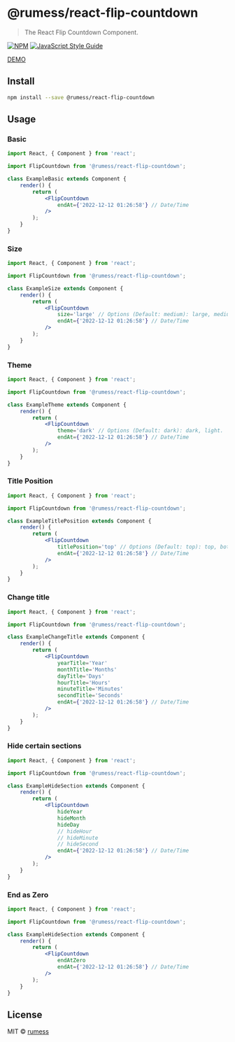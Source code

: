 # @rumess/react-flip-countdown

> The React Flip Countdown Component.

[![NPM](https://img.shields.io/npm/v/@rumess/react-flip-countdown.svg)](https://www.npmjs.com/package/@rumess/react-flip-countdown) [![JavaScript Style Guide](https://img.shields.io/badge/code_style-standard-brightgreen.svg)](https://standardjs.com)

[DEMO](https://rumess.github.io/react-flip-countdown/)

## Install

```bash
npm install --save @rumess/react-flip-countdown
```

## Usage

### Basic

```jsx
import React, { Component } from 'react';

import FlipCountdown from '@rumess/react-flip-countdown';

class ExampleBasic extends Component {
    render() {
        return (
            <FlipCountdown
                endAt={'2022-12-12 01:26:58'} // Date/Time
            />
        );
    }
}
```

### Size

```jsx
import React, { Component } from 'react';

import FlipCountdown from '@rumess/react-flip-countdown';

class ExampleSize extends Component {
    render() {
        return (
            <FlipCountdown
                size='large' // Options (Default: medium): large, medium, small, extra-small.
                endAt={'2022-12-12 01:26:58'} // Date/Time
            />
        );
    }
}
```

### Theme

```jsx
import React, { Component } from 'react';

import FlipCountdown from '@rumess/react-flip-countdown';

class ExampleTheme extends Component {
    render() {
        return (
            <FlipCountdown
                theme='dark' // Options (Default: dark): dark, light.
                endAt={'2022-12-12 01:26:58'} // Date/Time
            />
        );
    }
}
```

### Title Position

```jsx
import React, { Component } from 'react';

import FlipCountdown from '@rumess/react-flip-countdown';

class ExampleTitlePosition extends Component {
    render() {
        return (
            <FlipCountdown
                titlePosition='top' // Options (Default: top): top, bottom.
                endAt={'2022-12-12 01:26:58'} // Date/Time
            />
        );
    }
}
```

### Change title

```jsx
import React, { Component } from 'react';

import FlipCountdown from '@rumess/react-flip-countdown';

class ExampleChangeTitle extends Component {
    render() {
        return (
            <FlipCountdown
                yearTitle='Year'
                monthTitle='Months'
                dayTitle='Days'
                hourTitle='Hours'
                minuteTitle='Minutes'
                secondTitle='Seconds'
                endAt={'2022-12-12 01:26:58'} // Date/Time
            />
        );
    }
}
```

### Hide certain sections

```jsx
import React, { Component } from 'react';

import FlipCountdown from '@rumess/react-flip-countdown';

class ExampleHideSection extends Component {
    render() {
        return (
            <FlipCountdown
                hideYear
                hideMonth
                hideDay
                // hideHour
                // hideMinute
                // hideSecond
                endAt={'2022-12-12 01:26:58'} // Date/Time
            />
        );
    }
}
```

### End as Zero

```jsx
import React, { Component } from 'react';

import FlipCountdown from '@rumess/react-flip-countdown';

class ExampleHideSection extends Component {
    render() {
        return (
            <FlipCountdown
                endAtZero
                endAt={'2022-12-12 01:26:58'} // Date/Time
            />
        );
    }
}
```

## License

MIT © [rumess](https://github.com/rumess)
